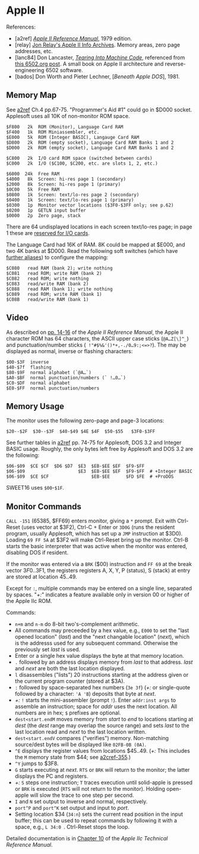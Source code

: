 Apple II
========

References:
- \[a2ref] [_Apple II Reference Manual_][a2ref], 1979 edition.
- \[relay] [Jon Relay's Apple II Info Archives][relay]. Memory areas,
  zero page addresses, etc.
- \[lanc84] Don Lancaster, [_Tearing Into Machine Code_][lanc84],
  referenced from [this 6502.org post][p67532]. A small book on Apple
  II architecture and reverse-engineering 6502 software.
- \[bados] Don Worth and Pieter Lechner, [_Beneath Apple DOS_], 1981.


Memory Map
----------

See [a2ref] Ch.4 pp.67-75. "Programmer's Aid #1" could go in $D000
socket. Applesoft uses all 10K of non-monitor ROM space.

    $F800   2k  ROM (Monitor), Language Card RAM
    $F400   1k  ROM Miniassembler, etc.
    $E000   5k  ROM (Integer BASIC), Langauge Card RAM
    $D800   2k  ROM (empty socket), Language Card RAM Banks 1 and 2
    $D000   2k  ROM (empty socket), Language Card RAM Banks 1 and 2

    $C800   2k  I/O card ROM space (switched between cards)
    $C000   2k  I/O ($C100, $C200, etc. are slots 1, 2, etc.)

    $6000  24k  Free RAM
    $4000   8k  Screen: hi-res page 1 (secondary)
    $2000   8k  Screen: hi-res page 1 (primary)
    $0C00   5k  Free RAM
    $0800   1k  Screen: text/lo-res page 2 (secondary)
    $0400   1k  Screen: text/lo-res page 1 (primary)
    $0300   1p  Monitor vector locations ($3F0-$3FF only; see p.62)
    $0200   1p  GETLN input buffer
    $0000   2p  Zero page, stack

There are 64 undisplayed locations in each screen text/lo-res page; in
page 1 these are [reserved for I/O cards][jr-screenholes].

The Language Card had 16K of RAM. 8K could be mapped at $E000, and two
4K banks at $D000. Read the following soft switches (which have
[further aliases][relay-io]) to configure the mapping:

    $C080   read RAM (bank 2); write nothing
    $C081   read ROM; write RAM (bank 2)
    $C082   read ROM; write nothing
    $C083   read/write RAM (bank 2)
    $C088   read RAM (bank 1); write nothing
    $C089   read ROM; write RAM (bank 1)
    $C08B   read/write RAM (bank 1)


Video
-----

As described on [pp. 14-16][a2ref-14] of the _Apple II Reference Manual_,
the Apple II character ROM has 64 characters, the ASCII upper case sticks
(`@A…Z[\]^_`) and punctuation/number sticks (` !"#$%&'()*+,-./0…9:;<=>?`).
The may be displayed as normal, inverse or flashing characters:

    $00-$3F  inverse
    $40-$7f  flashing
    $80-$9F  normal alphabet (`@A…`)
    $A0-$BF  normal punctuation/numbers (` !…0…`)
    $C0-$DF  normal alphabet
    $E0-$FF  normal punctuation/numbers


Memory Usage
------------

The monitor uses the following zero-page and page-3 locations:

    $20--$2F  $30--$3F  $40-$49 $4E $4F  $50-$55   $3F0-$3FF

See further tables in [a2ref] pp. 74-75 for Applesoft, DOS 3.2 and
Integer BASIC usage. Roughly, the only bytes left free by Applesoft
and DOS 3.2 are the following:

    $06-$09  $CE $CF  $D6 $D7  $E3  $EB-$EE $EF  $F9-$FF
    $06-$09                    $E3  $EB-$EE $EF  $F9-$FF  # +Integer BASIC
    $06-$09  $CE $CF                $EB-$EE      $FD $FE  # +ProDOS

SWEET16 uses `$00`-`$1F`.


Monitor Commands
----------------

`CALL -151` (65385, $FF69) enters monitor, giving a `*` prompt. Exit
with Ctrl-Reset (uses vector at $3F2), Ctrl-C + Enter or `3D0G` (runs
the resident program, usually Applesoft, which has set up a `JMP`
instruction at $3D0). Loading `69 FF 5A` at $3F2 will make Ctrl-Reset
bring up the monitor. Ctrl-B starts the basic interpreter that was
active when the monitor was entered, disabling DOS if resident.

If the monitor was entered via a `BRK` ($00) instruction and `FF 69`
at the break vector $3F0‥$3F1, the registers registers A, X, Y, P
(status), S (stack) at entry are stored at location $45‥$49.

Except for `:`, multiple commands may be entered on a single line,
separated by spaces. "_+:_" indicates a feature available only in
version 00 or higher of the Apple IIc ROM.

Commands:
- `n+m` and `n-m` do 8-bit two's-complement arithmetic.
- All commands may preceeded by a hex value, e.g., `E000` to set the
  "last opened location" (_last_) and the "next changable location"
  (_next_), which is the addresss used for any subsequent command.
  Otherwise the previously set _last_ is used.
- Enter or a single hex value displays the byte at that memory
  location.
- `.` followed by an address displays memory from _last_ to that
  address. _last_ and _next_ are both the last location displayed.
- `l` disassembles ("lists") 20 instructions starting at the address
  given or the current program counter (stored at $3A).
- `:` followed by space-separated hex numbers (`3e 3f`) (_+:_ or
  single-quote followed by a character: `'A 'B`) deposits that byte at
  _next_.
- _+:_ `!` starts the mini-assembler (prompt `!`). Enter `addr:inst
  args` to assemble an instruction; space for _addr_ uses the next
  location. All numbers are in hex; `$` prefixes are optional.
- `dest<start.endM` moves memory from _start_ to _end_ to locations
  starting at _dest_ (the _dest_ range may overlap the source range)
  and sets _last_ to the last location read and _next_ to the last
  location written.
- `dest<start.endV` compares ("verifies") memory. Non-matching
  source/dest bytes will be displayed like `02FB-0B (0A)`.
- `^E` displays the register values from locations $45‥49. (_+:_ This
  includes the `M` memory state from $44; see [a2cref-355].)
- `^Y` jumps to $3F8.
- `G` starts executing at _next_. `RTS` or `BRK` will return to the
  monitor; the latter displays the PC and registers.
- _+:_ `S` steps one instruction; `T` traces execution until
  solid-apple is pressed or `BRK` is executed (`RTS` will not return
  to the monitor). Holding open-apple will slow the trace to one step
  per second.
- `I` and `N` set output to inverse and normal, respectively.
- `port^P` and `port^K` set output and input to _port_.
- Setting location $34 (`34:n`) sets the current read position in the
  input buffer; this can be used to repeat commands by following it
  with a space, e.g., `L 34:0 `. Ctrl-Reset stops the loop.

Detailed documentation is in [Chapter 10][a2cref-c10] of the _Apple
IIc Technical Reference Manual_.



<!-------------------------------------------------------------------->
[a2cref-355]: https://archive.org/details/Apple_IIc_Technical_Reference_Manual/page/n362
[a2cref-c10]: https://archive.org/details/Apple_IIc_Technical_Reference_Manual/page/n230
[a2cref]: https://archive.org/details/Apple_IIc_Technical_Reference_Manual
[a2ref-14]: https://archive.org/details/Apple_II_Reference_Manual_1979_Apple/page/n24/mode/1up
[a2ref]: https://archive.org/details/Apple_II_Reference_Manual_1979_Apple
[jr-screenholes]: http://www.kreativekorp.com/miscpages/a2info/screenholes.shtml
[lanc84]: http://forum.6502.org/download/file.php?id=7848
[p67532]: http://forum.6502.org/viewtopic.php?f=3&t=5517&sid=f6734cd034b51b20dcd393f67a3c48fe&start=30#p67532
[relay-io]: https://www.kreativekorp.com/miscpages/a2info/iomemory.shtml
[relay]: https://www.kreativekorp.com/miscpages/a2info/index.shtml
[bados]: https://archive.org/details/Beneath_Apple_DOS_OCR/page/n2/mode/1up
